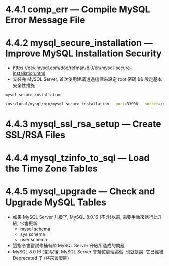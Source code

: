 
# 4.4.1 comp_err — Compile MySQL Error Message File
# 4.4.2 mysql_secure_installation — Improve MySQL Installation Security

- https://dev.mysql.com/doc/refman/8.0/en/mysql-secure-installation.html
- 安裝完 MySQL Server, 首次使用建議透過這個來設定 root 密碼 && 設定基本安全性措施

```bash
mysql_secure_installation

/usr/local/mysql/bin/mysql_secure_installation --port=33006 --socket=/data/db/mysql33006/mysql33006.sock
```


# 4.4.3 mysql_ssl_rsa_setup — Create SSL/RSA Files
# 4.4.4 mysql_tzinfo_to_sql — Load the Time Zone Tables
# 4.4.5 mysql_upgrade — Check and Upgrade MySQL Tables

- 如果 MySQL Server 升級了, MySQL 8.0.16 (不含)以前, 需要手動來執行此升級, 它會更新:
    - mysql schema
    - sys schema
    - user schema
- 這指令會嘗試修補有關 MySQL Server 升級所造成的問題
- MySQL 8.0.16 (含)以後, MySQL Server 會幫忙處理這個. 也就是說, 它已經被 Deprecated 了 (將來會廢除)